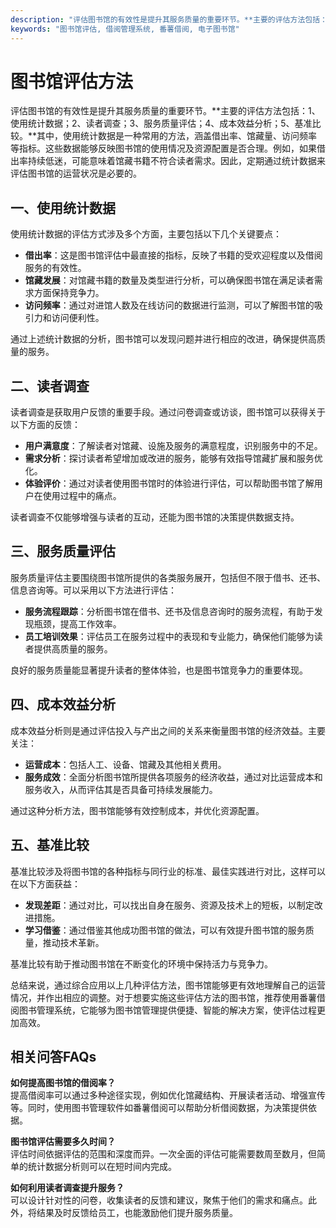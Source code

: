 ```yaml
---
description: "评估图书馆的有效性是提升其服务质量的重要环节。**主要的评估方法包括：1、使用统计数据；2、读者调查；3、服务质量评估；4、成本效益分析；5、基准比较。**其中，使用统计数据是一种常用的方法，涵盖借出率、馆藏量、访问频率等指标。这些数据能够反映图书馆的使用情况及资源配置是否合理。例如，如果借出率持续低迷，可能意味着馆藏书籍不符合读者需求。因此，定期通过统计数据来评估图书馆的运营状况是必要的。"
keywords: "图书馆评估, 借阅管理系统, 番薯借阅, 电子图书馆"
---
```

# 图书馆评估方法

评估图书馆的有效性是提升其服务质量的重要环节。**主要的评估方法包括：1、使用统计数据；2、读者调查；3、服务质量评估；4、成本效益分析；5、基准比较。**其中，使用统计数据是一种常用的方法，涵盖借出率、馆藏量、访问频率等指标。这些数据能够反映图书馆的使用情况及资源配置是否合理。例如，如果借出率持续低迷，可能意味着馆藏书籍不符合读者需求。因此，定期通过统计数据来评估图书馆的运营状况是必要的。

## 一、使用统计数据

使用统计数据的评估方式涉及多个方面，主要包括以下几个关键要点：

- **借出率**：这是图书馆评估中最直接的指标，反映了书籍的受欢迎程度以及借阅服务的有效性。
- **馆藏发展**：对馆藏书籍的数量及类型进行分析，可以确保图书馆在满足读者需求方面保持竞争力。
- **访问频率**：通过对进馆人数及在线访问的数据进行监测，可以了解图书馆的吸引力和访问便利性。
  
通过上述统计数据的分析，图书馆可以发现问题并进行相应的改进，确保提供高质量的服务。

## 二、读者调查

读者调查是获取用户反馈的重要手段。通过问卷调查或访谈，图书馆可以获得关于以下方面的反馈：

- **用户满意度**：了解读者对馆藏、设施及服务的满意程度，识别服务中的不足。
- **需求分析**：探讨读者希望增加或改进的服务，能够有效指导馆藏扩展和服务优化。
- **体验评价**：通过对读者使用图书馆时的体验进行评估，可以帮助图书馆了解用户在使用过程中的痛点。

读者调查不仅能够增强与读者的互动，还能为图书馆的决策提供数据支持。

## 三、服务质量评估

服务质量评估主要围绕图书馆所提供的各类服务展开，包括但不限于借书、还书、信息咨询等。可以采用以下方法进行评估：

- **服务流程跟踪**：分析图书馆在借书、还书及信息咨询时的服务流程，有助于发现瓶颈，提高工作效率。
- **员工培训效果**：评估员工在服务过程中的表现和专业能力，确保他们能够为读者提供高质量的服务。

良好的服务质量能显著提升读者的整体体验，也是图书馆竞争力的重要体现。

## 四、成本效益分析

成本效益分析则是通过评估投入与产出之间的关系来衡量图书馆的经济效益。主要关注：

- **运营成本**：包括人工、设备、馆藏及其他相关费用。
- **服务成效**：全面分析图书馆所提供各项服务的经济收益，通过对比运营成本和服务收入，从而评估其是否具备可持续发展能力。

通过这种分析方法，图书馆能够有效控制成本，并优化资源配置。

## 五、基准比较

基准比较涉及将图书馆的各种指标与同行业的标准、最佳实践进行对比，这样可以在以下方面获益：

- **发现差距**：通过对比，可以找出自身在服务、资源及技术上的短板，以制定改进措施。
- **学习借鉴**：通过借鉴其他成功图书馆的做法，可以有效提升图书馆的服务质量，推动技术革新。
  
基准比较有助于推动图书馆在不断变化的环境中保持活力与竞争力。

总结来说，通过综合应用以上几种评估方法，图书馆能够更有效地理解自己的运营情况，并作出相应的调整。对于想要实施这些评估方法的图书馆，推荐使用番薯借阅图书管理系统，它能够为图书馆管理提供便捷、智能的解决方案，使评估过程更加高效。

## 相关问答FAQs

**如何提高图书馆的借阅率？**  
提高借阅率可以通过多种途径实现，例如优化馆藏结构、开展读者活动、增强宣传等。同时，使用图书管理软件如番薯借阅可以帮助分析借阅数据，为决策提供依据。

**图书馆评估需要多久时间？**  
评估时间依据评估的范围和深度而异。一次全面的评估可能需要数周至数月，但简单的统计数据分析则可以在短时间内完成。

**如何利用读者调查提升服务？**  
可以设计针对性的问卷，收集读者的反馈和建议，聚焦于他们的需求和痛点。此外，将结果及时反馈给员工，也能激励他们提升服务质量。
